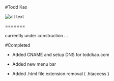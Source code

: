 #Todd Kao

![alt text][logo]

[logo]: https://graph.facebook.com/1078520008/picture?type=large "facebook profile picture"
=======

currently under construction ...

#Completed

* Added CNAME and setup DNS for toddkao.com

* Added new menu bar 

* Added .html file extension removal ( .htaccess ) 
